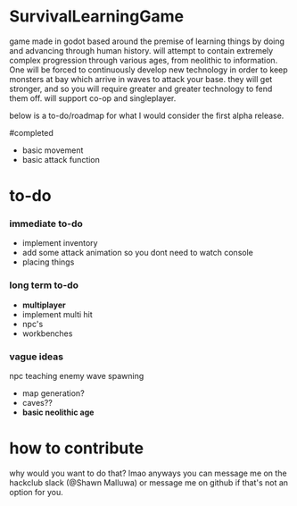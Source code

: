# SurvivalLearningGame
game made in godot based around the premise of learning things by doing and advancing through human history. will attempt to contain extremely complex progression through various ages, from neolithic to information. One will be forced to
continuously develop new technology in order to keep monsters at bay which arrive in waves to attack your base. they will get stronger, and so you will require greater and greater technology to fend them off. will support co-op and singleplayer.

below is a to-do/roadmap for what I would consider the first alpha release.  

#completed
- basic movement
- basic attack function

# to-do
### immediate to-do
- implement inventory
- add some attack animation so you dont need to watch console
- placing things
### long term to-do
- **multiplayer**
- implement multi hit
- npc's
- workbenches

### vague ideas
npc teaching
enemy wave spawning
- map generation?
- caves??
- **basic neolithic age**

# how to contribute
why would you want to do that? lmao anyways you can message me on the hackclub slack (@Shawn Malluwa) or message me on github if that's not an option for you. 
